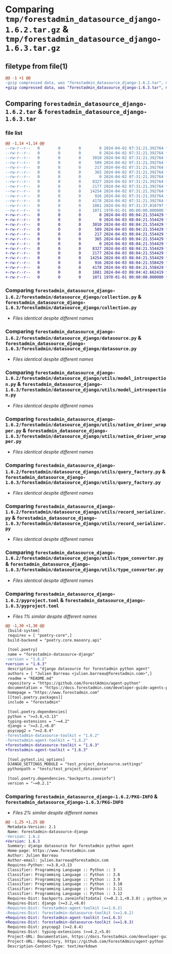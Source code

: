 # Comparing `tmp/forestadmin_datasource_django-1.6.2.tar.gz` & `tmp/forestadmin_datasource_django-1.6.3.tar.gz`

## filetype from file(1)

```diff
@@ -1 +1 @@
-gzip compressed data, was "forestadmin_datasource_django-1.6.2.tar", max compression
+gzip compressed data, was "forestadmin_datasource_django-1.6.3.tar", max compression
```

## Comparing `forestadmin_datasource_django-1.6.2.tar` & `forestadmin_datasource_django-1.6.3.tar`

### file list

```diff
@@ -1,14 +1,14 @@
--rw-r--r--   0        0        0        0 2024-04-02 07:31:21.392764 forestadmin_datasource_django-1.6.2/README.md
--rw-r--r--   0        0        0        0 2024-04-02 07:31:21.392764 forestadmin_datasource_django-1.6.2/forestadmin/datasource_django/__init__.py
--rw-r--r--   0        0        0     3010 2024-04-02 07:31:21.392764 forestadmin_datasource_django-1.6.2/forestadmin/datasource_django/collection.py
--rw-r--r--   0        0        0      589 2024-04-02 07:31:21.392764 forestadmin_datasource_django-1.6.2/forestadmin/datasource_django/datasource.py
--rw-r--r--   0        0        0      217 2024-04-02 07:31:21.392764 forestadmin_datasource_django-1.6.2/forestadmin/datasource_django/exception.py
--rw-r--r--   0        0        0      365 2024-04-02 07:31:21.392764 forestadmin_datasource_django-1.6.2/forestadmin/datasource_django/interface.py
--rw-r--r--   0        0        0        0 2024-04-02 07:31:21.392764 forestadmin_datasource_django-1.6.2/forestadmin/datasource_django/utils/__init__.py
--rw-r--r--   0        0        0     8327 2024-04-02 07:31:21.392764 forestadmin_datasource_django-1.6.2/forestadmin/datasource_django/utils/model_introspection.py
--rw-r--r--   0        0        0     2177 2024-04-02 07:31:21.392764 forestadmin_datasource_django-1.6.2/forestadmin/datasource_django/utils/native_driver_wrapper.py
--rw-r--r--   0        0        0    14254 2024-04-02 07:31:21.392764 forestadmin_datasource_django-1.6.2/forestadmin/datasource_django/utils/query_factory.py
--rw-r--r--   0        0        0      916 2024-04-02 07:31:21.392764 forestadmin_datasource_django-1.6.2/forestadmin/datasource_django/utils/record_serializer.py
--rw-r--r--   0        0        0     4178 2024-04-02 07:31:21.392764 forestadmin_datasource_django-1.6.2/forestadmin/datasource_django/utils/type_converter.py
--rw-r--r--   0        0        0     1881 2024-04-02 07:31:37.016797 forestadmin_datasource_django-1.6.2/pyproject.toml
--rw-r--r--   0        0        0     1071 1970-01-01 00:00:00.000000 forestadmin_datasource_django-1.6.2/PKG-INFO
+-rw-r--r--   0        0        0        0 2024-04-03 08:04:21.554429 forestadmin_datasource_django-1.6.3/README.md
+-rw-r--r--   0        0        0        0 2024-04-03 08:04:21.554429 forestadmin_datasource_django-1.6.3/forestadmin/datasource_django/__init__.py
+-rw-r--r--   0        0        0     3010 2024-04-03 08:04:21.554429 forestadmin_datasource_django-1.6.3/forestadmin/datasource_django/collection.py
+-rw-r--r--   0        0        0      589 2024-04-03 08:04:21.554429 forestadmin_datasource_django-1.6.3/forestadmin/datasource_django/datasource.py
+-rw-r--r--   0        0        0      217 2024-04-03 08:04:21.554429 forestadmin_datasource_django-1.6.3/forestadmin/datasource_django/exception.py
+-rw-r--r--   0        0        0      365 2024-04-03 08:04:21.554429 forestadmin_datasource_django-1.6.3/forestadmin/datasource_django/interface.py
+-rw-r--r--   0        0        0        0 2024-04-03 08:04:21.554429 forestadmin_datasource_django-1.6.3/forestadmin/datasource_django/utils/__init__.py
+-rw-r--r--   0        0        0     8327 2024-04-03 08:04:21.554429 forestadmin_datasource_django-1.6.3/forestadmin/datasource_django/utils/model_introspection.py
+-rw-r--r--   0        0        0     2177 2024-04-03 08:04:21.554429 forestadmin_datasource_django-1.6.3/forestadmin/datasource_django/utils/native_driver_wrapper.py
+-rw-r--r--   0        0        0    14254 2024-04-03 08:04:21.554429 forestadmin_datasource_django-1.6.3/forestadmin/datasource_django/utils/query_factory.py
+-rw-r--r--   0        0        0      916 2024-04-03 08:04:21.558429 forestadmin_datasource_django-1.6.3/forestadmin/datasource_django/utils/record_serializer.py
+-rw-r--r--   0        0        0     4178 2024-04-03 08:04:21.558429 forestadmin_datasource_django-1.6.3/forestadmin/datasource_django/utils/type_converter.py
+-rw-r--r--   0        0        0     1881 2024-04-03 08:04:42.662419 forestadmin_datasource_django-1.6.3/pyproject.toml
+-rw-r--r--   0        0        0     1071 1970-01-01 00:00:00.000000 forestadmin_datasource_django-1.6.3/PKG-INFO
```

### Comparing `forestadmin_datasource_django-1.6.2/forestadmin/datasource_django/collection.py` & `forestadmin_datasource_django-1.6.3/forestadmin/datasource_django/collection.py`

 * *Files identical despite different names*

### Comparing `forestadmin_datasource_django-1.6.2/forestadmin/datasource_django/datasource.py` & `forestadmin_datasource_django-1.6.3/forestadmin/datasource_django/datasource.py`

 * *Files identical despite different names*

### Comparing `forestadmin_datasource_django-1.6.2/forestadmin/datasource_django/utils/model_introspection.py` & `forestadmin_datasource_django-1.6.3/forestadmin/datasource_django/utils/model_introspection.py`

 * *Files identical despite different names*

### Comparing `forestadmin_datasource_django-1.6.2/forestadmin/datasource_django/utils/native_driver_wrapper.py` & `forestadmin_datasource_django-1.6.3/forestadmin/datasource_django/utils/native_driver_wrapper.py`

 * *Files identical despite different names*

### Comparing `forestadmin_datasource_django-1.6.2/forestadmin/datasource_django/utils/query_factory.py` & `forestadmin_datasource_django-1.6.3/forestadmin/datasource_django/utils/query_factory.py`

 * *Files identical despite different names*

### Comparing `forestadmin_datasource_django-1.6.2/forestadmin/datasource_django/utils/record_serializer.py` & `forestadmin_datasource_django-1.6.3/forestadmin/datasource_django/utils/record_serializer.py`

 * *Files identical despite different names*

### Comparing `forestadmin_datasource_django-1.6.2/forestadmin/datasource_django/utils/type_converter.py` & `forestadmin_datasource_django-1.6.3/forestadmin/datasource_django/utils/type_converter.py`

 * *Files identical despite different names*

### Comparing `forestadmin_datasource_django-1.6.2/pyproject.toml` & `forestadmin_datasource_django-1.6.3/pyproject.toml`

 * *Files 1% similar despite different names*

```diff
@@ -1,30 +1,30 @@
 [build-system]
 requires = [ "poetry-core",]
 build-backend = "poetry.core.masonry.api"
 
 [tool.poetry]
 name = "forestadmin-datasource-django"
-version = "1.6.2"
+version = "1.6.3"
 description = "django datasource for forestadmin python agent"
 authors = [ "Julien Barreau <julien.barreau@forestadmin.com>",]
 readme = "README.md"
 repository = "https://github.com/ForestAdmin/agent-python"
 documentation = "https://docs.forestadmin.com/developer-guide-agents-python/"
 homepage = "https://www.forestadmin.com"
 [[tool.poetry.packages]]
 include = "forestadmin"
 
 [tool.poetry.dependencies]
 python = ">=3.8,<3.13"
 typing-extensions = "~=4.2"
 django = ">=3.2,<6.0"
 psycopg2 = ">=2.8.4"
-forestadmin-datasource-toolkit = "1.6.2"
-forestadmin-agent-toolkit = "1.6.2"
+forestadmin-datasource-toolkit = "1.6.3"
+forestadmin-agent-toolkit = "1.6.3"
 
 [tool.pytest.ini_options]
 DJANGO_SETTINGS_MODULE = "test_project_datasource.settings"
 pythonpath = "tests/test_project_datasource"
 
 [tool.poetry.dependencies."backports.zoneinfo"]
 version = "~=0.2.1"
```

### Comparing `forestadmin_datasource_django-1.6.2/PKG-INFO` & `forestadmin_datasource_django-1.6.3/PKG-INFO`

 * *Files 2% similar despite different names*

```diff
@@ -1,25 +1,25 @@
 Metadata-Version: 2.1
 Name: forestadmin-datasource-django
-Version: 1.6.2
+Version: 1.6.3
 Summary: django datasource for forestadmin python agent
 Home-page: https://www.forestadmin.com
 Author: Julien Barreau
 Author-email: julien.barreau@forestadmin.com
 Requires-Python: >=3.8,<3.13
 Classifier: Programming Language :: Python :: 3
 Classifier: Programming Language :: Python :: 3.8
 Classifier: Programming Language :: Python :: 3.9
 Classifier: Programming Language :: Python :: 3.10
 Classifier: Programming Language :: Python :: 3.11
 Classifier: Programming Language :: Python :: 3.12
 Requires-Dist: backports.zoneinfo[tzdata] (>=0.2.1,<0.3.0) ; python_version < "3.9"
 Requires-Dist: django (>=3.2,<6.0)
-Requires-Dist: forestadmin-agent-toolkit (==1.6.2)
-Requires-Dist: forestadmin-datasource-toolkit (==1.6.2)
+Requires-Dist: forestadmin-agent-toolkit (==1.6.3)
+Requires-Dist: forestadmin-datasource-toolkit (==1.6.3)
 Requires-Dist: psycopg2 (>=2.8.4)
 Requires-Dist: typing-extensions (>=4.2,<5.0)
 Project-URL: Documentation, https://docs.forestadmin.com/developer-guide-agents-python/
 Project-URL: Repository, https://github.com/ForestAdmin/agent-python
 Description-Content-Type: text/markdown
```

